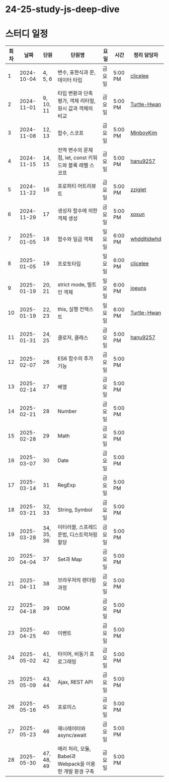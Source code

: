 # 24-25-study-js-deep-dive

# 스터디 일정

| 회차  | 날짜         | 단원         | 단원명                                     | 요일    | 시간      | 정리 담당자                                        |
| --- | ---------- | ---------- | --------------------------------------- | ----- | ------- | --------------------------------------------- |
| 1   | 2024-10-04 | 4, 5, 6    | 변수, 표현식과 문, 데이터 타입                      | 금요일   | 5:00 PM | [clicelee](https://github.com/clicelee)       |
| 2   | 2024-11-01 | 9, 10, 11  | 타입 변환과 단축 평가, 객체 리터럴, 원시 값과 객체의 비교      | 금요일   | 5:00 PM | [Turtle-Hwan](https://github.com/Turtle-Hwan) |
| 3   | 2024-11-08 | 12, 13     | 함수, 스코프                                 | 금요일   | 5:00 PM | [MinboyKim](https://github.com/MinboyKim)     |
| 4   | 2024-11-15 | 14, 15     | 전역 변수의 문제점, let, const 키워드와 블록 레벨 스코프   | 금요일   | 5:00 PM | [hanu9257](https://github.com/hanu9257)       |
| 5   | 2024-11-22 | 16         | 프로퍼티 어트리뷰트                              | 금요일   | 5:00 PM | [zziglet](https://github.com/zziglet)         |
| 6   | 2024-11-29 | 17         | 생성자 함수에 의한 객체 생성                        | 금요일   | 5:00 PM | [xoxun](https://github.com/xoxun)             |
| 7   | 2025-01-05 | 18         | 함수와 일급 객체                               | 일요일 | 6:00 PM   | [whddltjdwhd](https://github.com/whddltjdwhd) |
| 8   | 2025-01-05 | 19         | 프로토타입                                   |  일요일  | 6:00 PM | [clicelee](https://github.com/clicelee)  |
| 9   | 2025-01-19 | 20, 21     | strict mode, 빌트인 객체                     | 일요일   | 6:00 PM | [joeuns](https://github.com/joeuns)             |
| 10  | 2025-01-19 | 22, 23     | this, 실행 컨텍스트                           | 일요일   | 6:00 PM | [Turtle-Hwan](https://github.com/Turtle-Hwan)       |
| 11  | 2025-01-31 | 24, 25     | 클로저, 클래스                                | 금요일   | 5:00 PM | [hanu9257](https://github.com/hanu9257)       |
| 12  | 2025-02-07 | 26         | ES6 함수의 추가 기능                           | 금요일   | 5:00 PM |                                               |
| 13  | 2025-02-14 | 27         | 배열                                      | 금요일   | 5:00 PM |                                               |
| 14  | 2025-02-21 | 28         | Number                                  | 금요일   | 5:00 PM |                                               |
| 15  | 2025-02-28 | 29         | Math                                    | 금요일   | 5:00 PM |                                               |
| 16  | 2025-03-07 | 30         | Date                                    | 금요일   | 5:00 PM |                                               |
| 17  | 2025-03-14 | 31         | RegExp                                  | 금요일   | 5:00 PM |                                               |
| 18  | 2025-03-21 | 32, 33     | String, Symbol                          | 금요일   | 5:00 PM |                                               |
| 19  | 2025-03-28 | 34, 35, 36 | 이터러블, 스프레드 문법, 디스트럭처링 할당                | 금요일   | 5:00 PM |                                               |
| 20  | 2025-04-04 | 37         | Set과 Map                                | 금요일   | 5:00 PM |                                               |
| 21  | 2025-04-11 | 38         | 브라우저의 렌더링 과정                            | 금요일   | 5:00 PM |                                               |
| 22  | 2025-04-18 | 39         | DOM                                     | 금요일   | 5:00 PM |                                               |
| 23  | 2025-04-25 | 40         | 이벤트                                     | 금요일   | 5:00 PM |                                               |
| 24  | 2025-05-02 | 41, 42     | 타이머, 비동기 프로그래밍                          | 금요일   | 5:00 PM |                                               |
| 25  | 2025-05-09 | 43, 44     | Ajax, REST API                          | 금요일   | 5:00 PM |                                               |
| 26  | 2025-05-16 | 45         | 프로미스                                    | 금요일   | 5:00 PM |                                               |
| 27  | 2025-05-23 | 46         | 제너레이터와 async/await                      | 금요일   | 5:00 PM |                                               |
| 28  | 2025-05-30 | 47, 48, 49 | 에러 처리, 모듈, Babel과 Webpack을 이용한 개발 환경 구축 | 금요일   | 5:00 PM |                                               |
